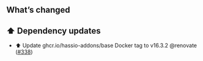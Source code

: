## What’s changed

## ⬆️ Dependency updates

- ⬆️ Update ghcr.io/hassio-addons/base Docker tag to v16.3.2 @renovate ([#338](https://github.com/hassio-addons/addon-bookstack/pull/338))
